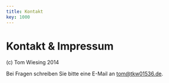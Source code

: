 ```yaml
---
title: Kontakt
key: 1000
---
```

# Kontakt &amp; Impressum

(c) Tom Wiesing 2014

Bei Fragen schreiben Sie bitte eine E-Mail an <tom@tkw01536.de>.
